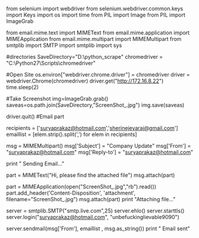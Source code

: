 from selenium import webdriver
from selenium.webdriver.common.keys import Keys
import os
import time
from PIL import Image
from PIL import ImageGrab

from email.mime.text import MIMEText
from email.mime.application import MIMEApplication
from email.mime.multipart import MIMEMultipart
from smtplib import SMTP
import smtplib
import sys


#directories
SaveDirectory="D:\python_scrape"
chromedriver = "C:\Python27\Scripts\chromedriver"

#Open Site
os.environ["webdriver.chrome.driver"] = chromedriver
driver = webdriver.Chrome(chromedriver)
driver.get("http://172.16.8.22")
time.sleep(2)

#Take Screenshot
img=ImageGrab.grab()
saveas=os.path.join(SaveDirectory,"ScreenShot_.jpg")
img.save(saveas)

driver.quit()
#Email part

recipients = ['suryaprakaz@hotmail.com','sherinejeyaraj@gmail.com']
emaillist = [elem.strip().split(',') for elem in recipients]

msg = MIMEMultipart()
msg['Subject'] = "Company Update"
msg['From'] = "suryaprakaz@hotmail.com"
msg['Reply-to'] = "suryaprakaz@hotmail.com"

print " Sending Email..."

part = MIMEText("Hi, please find the attached file")
msg.attach(part)
 
part = MIMEApplication(open("ScreenShot_.jpg","rb").read())
part.add_header('Content-Disposition', 'attachment', filename="ScreenShot_.jpg")
msg.attach(part)
print "Attaching file..."

server = smtplib.SMTP("smtp.live.com",25)
server.ehlo()
server.starttls()
server.login("suryaprakaz@hotmail.com", "unbefuckinglievable9090")
 
server.sendmail(msg['From'], emaillist , msg.as_string())
print " Email sent"


